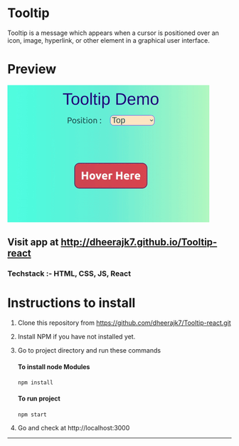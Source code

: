 # Tooltip

Tooltip is a message which appears when a cursor is positioned over an icon, image, hyperlink, or other element in a graphical user interface.

# Preview

![gif image](./static/images/preview.gif)

## Visit app at http://dheerajk7.github.io/Tooltip-react

### Techstack :- HTML, CSS, JS, React

# Instructions to install

1. Clone this repository from https://github.com/dheerajk7/Tooltip-react.git
2. Install NPM if you have not installed yet.
3. Go to project directory and run these commands

   #### To install node Modules

   ```
   npm install
   ```

   #### To run project

   ```
   npm start
   ```

4. Go and check at http://localhost:3000

---

